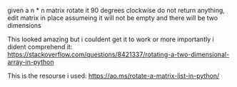 given a n * n matrix rotate it 90 degrees clockwise
do not return anything, edit matrix in place
assumeing it will not be empty and there will be two dimensions

This looked amazing but i couldent get it to work or more importantly
i dident comprehend it:
https://stackoverflow.com/questions/8421337/rotating-a-two-dimensional-array-in-python

This is the resourse i used:
https://ao.ms/rotate-a-matrix-list-in-python/
